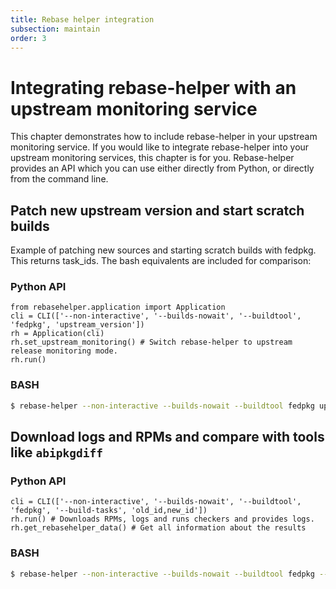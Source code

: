 ```yaml
---
title: Rebase helper integration
subsection: maintain
order: 3
---
```


# Integrating rebase-helper with an upstream monitoring service

This chapter demonstrates how to include rebase-helper in your upstream monitoring service. 
If you would like to integrate rebase-helper into your upstream monitoring services, this chapter is for you.
Rebase-helper provides an API which you can use either directly from Python, or directly from the command line.

## Patch new upstream version and start scratch builds
Example of patching new sources and starting scratch builds with fedpkg.
This returns task_ids. The bash equivalents are included for comparison:
 
### Python API

```python3
from rebasehelper.application import Application
cli = CLI(['--non-interactive', '--builds-nowait', '--buildtool', 'fedpkg', 'upstream_version'])
rh = Application(cli)
rh.set_upstream_monitoring() # Switch rebase-helper to upstream release monitoring mode.
rh.run()
```

### BASH

```sh
$ rebase-helper --non-interactive --builds-nowait --buildtool fedpkg upstream_version
```

## Download logs and RPMs and compare with tools like ``abipkgdiff``

### Python API

```python3
cli = CLI(['--non-interactive', '--builds-nowait', '--buildtool', 'fedpkg', '--build-tasks', 'old_id,new_id'])
rh.run() # Downloads RPMs, logs and runs checkers and provides logs.
rh.get_rebasehelper_data() # Get all information about the results
```

### BASH

```sh
$ rebase-helper --non-interactive --builds-nowait --buildtool fedpkg --build-tasks old_id,new_id
```

